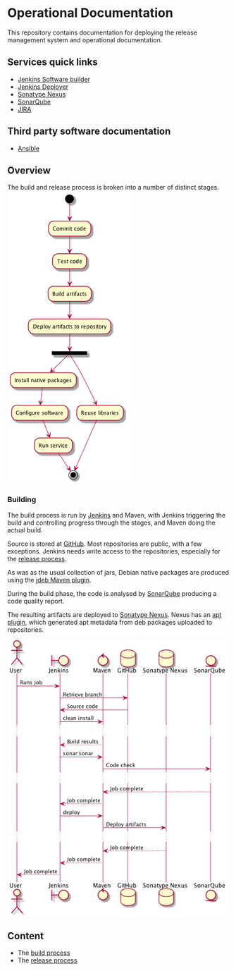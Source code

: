 # Operational Documentation

This repository contains documentation for deploying the release management system and operational documentation.

## Services quick links

* [Jenkins Software builder](http://jenkins.ihtsdotools.org)
* [Jenkins Deployer](http://ansible.ihtsdotools.org)
* [Sonatype Nexus](https://maven.ihtsdotools.org)
* [SonarQube](https://sonarqube.ihtsdotools.org)
* [JIRA](https://jira.ihtsdotools.org)

## Third party software documentation

* [Ansible](http://docs.ansible.com)

## Overview

The build and release process is broken into a number of distinct stages.
![Release stages](release_stages.png)

### Building

The build process is run by [Jenkins](http://build.ihtsdotools.org) and Maven, with Jenkins triggering the build and controlling progress through the stages, and Maven doing the actual build.

Source is stored at [GitHub](http://github.com/IHTSDO). Most repositories are public, with a few exceptions. Jenkins needs write access to the repositories, especially for the [release process](#releaseprocess).

As was as the usual collection of jars, Debian native packages are produced using the [jdeb Maven plugin](https://github.com/tcurdt/jdeb).

During the build phase, the code is analysed by [SonarQube](https://sonar.ihtsdotools.org) producing a code quality report.

The resulting artifacts are deployed to [Sonatype Nexus](https://maven.ihtsdo.org). Nexus has an [apt plugin](https://github.com/inventage/nexus-apt-plugin), which generated apt metadata from deb packages uploaded to repositories.

![Build sequence](build_sequence.png)

Content
-------

* The [build process](build.md)
* The [release process](release.md)

